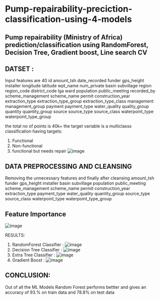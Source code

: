 # Pump-repairability-preciction-classification-using-4-models
## Pump repairability (Ministry of Africa) prediction/classification using RandomForest, Decision Tree, Gradient boost, Line search CV

## DATSET :
 Input features are 40
 id 	amount_tsh 	date_recorded 	funder 	gps_height 	installer 	longitude 	latitude 	wpt_name 	num_private 	basin 	subvillage 	region 	region_code 	district_code 	lga 	ward 	population 	public_meeting 	recorded_by 	scheme_management 	scheme_name 	permit 	construction_year 	extraction_type 	extraction_type_group 	extraction_type_class 	management 	management_group 	payment 	payment_type 	water_quality 	quality_group 	quantity 	quantity_group 	source 	source_type 	source_class 	waterpoint_type 	waterpoint_type_group
 
 the total no of points is 40k+
 the target variable is a multiclasss classification having targets:
 1. Functional
 2. Non-functional 
 3. functional but needs repair
 ![image](https://user-images.githubusercontent.com/87943264/130183010-1fd9fa8e-d288-4cc0-8919-320e4a75b0de.png)

## DATA PREPROCESSING AND CLEANSING 
  Removing the unnecessary features and finally after cleansing
   	amount_tsh 	funder 	gps_height 	installer 	basin 	subvillage 	population 	public_meeting 	scheme_management 	scheme_name 	permit 	construction_year 	extraction_type 	payment_type 	water_quality 	quantity_group 	source_type 	source_class 	waterpoint_type 	waterpoint_type_group
 ## Feature Importance 
 ![image](https://user-images.githubusercontent.com/87943264/130183605-57ffd2de-3f3f-4fae-ae02-919d0cb0ff8f.png)

RESULTS:
1. RandomForest Classifier :
   ![image](https://user-images.githubusercontent.com/87943264/130183731-aa181b53-1f91-4397-92ad-8de583a6c60b.png)
2. Decision Tree Classifier :
   ![image](https://user-images.githubusercontent.com/87943264/130183793-f6a811fc-f4a1-497c-afc2-93a754ed6936.png)
3. Extra Tree Classifier :
   ![image](https://user-images.githubusercontent.com/87943264/130183833-a3d08bd2-8434-4bd3-9742-3e74d425006e.png)
4. Gradient Boost :
   ![image](https://user-images.githubusercontent.com/87943264/130183918-8d55a1ed-fd60-40a9-921e-cc8a0eef4954.png)


## CONCLUSION:
Out of all the ML Models Random Forest performs bettter and gives an accuracy of 93.% on train data and 78.8% on test data
